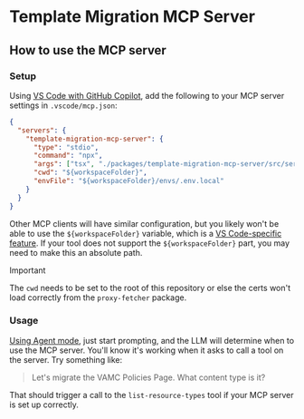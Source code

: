# Template Migration MCP Server

## How to use the MCP server

### Setup

Using [VS Code with GitHub
Copilot](https://code.visualstudio.com/docs/copilot/customization/mcp-servers),
add the following to your MCP server settings in `.vscode/mcp.json`:

```json
{
  "servers": {
    "template-migration-mcp-server": {
      "type": "stdio",
      "command": "npx",
      "args": ["tsx", "./packages/template-migration-mcp-server/src/server.ts"],
      "cwd": "${workspaceFolder}",
      "envFile": "${workspaceFolder}/envs/.env.local"
    }
  }
}
```

Other MCP clients will have similar configuration, but you likely won't be able
to use the `${workspaceFolder}` variable, which is a [VS Code-specific
feature](https://code.visualstudio.com/docs/reference/variables-reference). If your tool does not support the `${workspaceFolder}` part, you may need to make this an absolute path.

> [!IMPORTANT]
> The `cwd` needs to be set to the root of this repository or else the certs won't load correctly from the `proxy-fetcher` package.

### Usage

[Using Agent
mode](https://code.visualstudio.com/docs/copilot/customization/mcp-servers#_use-mcp-tools-in-agent-mode),
just start prompting, and the LLM will determine when to use the MCP server.
You'll know it's working when it asks to call a tool on the server. Try
something like:

> Let's migrate the VAMC Policies Page. What content type is it?

That should trigger a call to the `list-resource-types` tool if your MCP server
is set up correctly.
